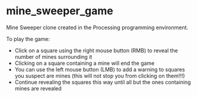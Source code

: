 # mine_sweeper_game
Mine Sweeper clone created in the Processing programming environment.

To play the game:
- Click on a square using the right mouse button (RMB) to reveal the number of mines surrounding it
- Clicking on a square containing a mine will end the game
- You can use the left mouse button (LMB) to add a warning to squares you suspect are mines (this will not stop you from clicking on them!!!)
- Continue revealing the squares this way until all but the ones containing mines are revealed
